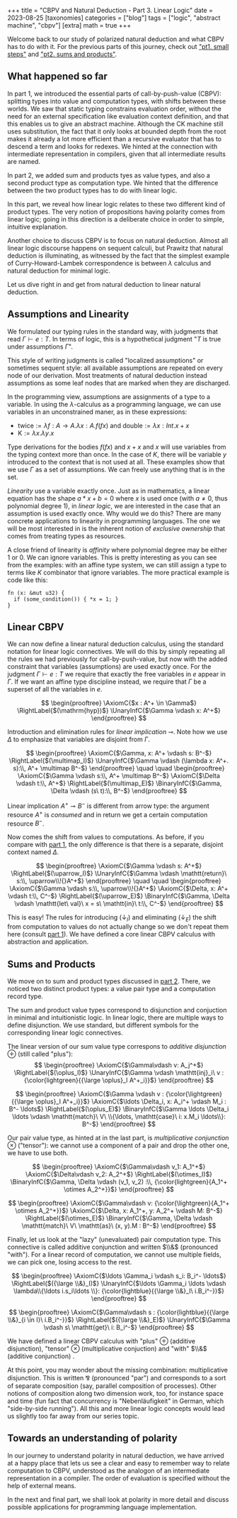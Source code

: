 +++
title = "CBPV and Natural Deduction - Part 3. Linear Logic"
date = 2023-08-25
[taxonomies]
categories = ["blog"]
tags = ["logic", "abstract machine", "cbpv"]
[extra]
math = true
+++

Welcome back to our study of polarized natural deduction and what 
CBPV has to do with it. For the previous parts 
of this journey, check out ["pt1. small steps"](@/post/cbpv_pt1_small_steps.md)
and ["pt2. sums and products"](@/post/cbpv_pt2_sum_product.md).

## What happened so far

In part 1, we introduced the essential parts of call-by-push-value (CBPV):
splitting types into value and computation types, with shifts between
these worlds. We saw that static typing constrains evaluation order,
without the need for an external specification like evaluation context
definition, and that this enables us to give an abstract machine.
Although the CK machine still uses substitution, the fact that it
only looks at bounded depth from the root makes it already a lot
more efficient than a recursive evaluator that has to descend
a term and looks for redexes. We hinted at the connection with
intermediate representation in compilers, given that all
intermediate results are named.

In part 2, we added sum and products tyes as value types, and also a
second product type as computation type. We hinted that the difference 
between the two product types has to do with linear logic.

In this part, we reveal how linear logic relates to these two
different kind of product types. The very notion of propositions having 
polarity comes from linear logic; going in this direction is
a deliberate choice in order to simple, intuitive explanation.

Another choice to discuss CBPV is to focus on natural deduction.
Almost all linear logic discourse happens on sequent calculi, but
Prawitz that natural deduction is illuminating, as witnessed by
the fact that the simplest example of Curry-Howard-Lambek
correspondence is between $\lambda$ calculus and natural deduction
for minimal logic.

Let us dive right in and get from natural deduction to linear natural deduction.

## Assumptions and Linearity

We formulated our typing rules in the standard way, with judgments
that read $\Gamma \vdash e : T$. In terms of logic, this is a
hypothetical judgment "$T$ is true under assumptions $\Gamma$".

This style of writing judgments is called "localized assumptions" or 
sometimes sequent style: all available assumptions are repeated on 
every node of our derivation. Most treatments of natural deduction
instead assumptions as some leaf nodes that are marked when
they are discharged.

In the programming view, assumptions are assignments of a type to a variable. 
In using the $\lambda$-calculus as a programming language, we can use
variables in an unconstrained maner, as in these expressions:

   * $\mathrm{twice} := \lambda f: A \rightarrow A. \lambda x: A. f (f x)$ and $\mathrm{double} := \lambda x: Int. x + x$
   * $\mathrm{K} := \lambda x. \lambda y. x$

Type derivations for the bodies $f (f x)$ and $x + x$ and $x$ will use variables
from the typing context more than once. In the case of $K$, there will be 
variable $y$ introduced to the context that is not used at all.
These examples show that we use $\Gamma$ as a set of assumptions. We can freely
use anything that is in the set.

*Linearity* use a variable exactly once. Just as in mathematics, a linear equation has 
the shape $a * x + b = 0$ where $x$ is used once (with $a \neq 0$, thus polynomial degree 1), in *linear logic*,
we are interested in the case that an assumption is used exactly once. 
Why would we do this? There are many concrete applications to linearity
in programming languages. The one we will be most interested in is the 
inherent notion of *exclusive ownership* that comes from treating types
as resources.
 
A close friend of linearity is *affinity* where polynomial degree may
be either 1 or 0. We can ignore variables. This is pretty interesting as
you can see from the examples: with an affine type system, we can still
assign a type to terms like $K$ combinator that ignore variables.
The more practical example is code like this:

```
fn (x: &mut u32) {
  if (some_condition()) { *x = 1; }
}
```

<!--
There is more to say about linear logic than these applications, but for 
our purposes, understanding CBPV as polarized natural deduction (with an
application to tracking exclusive ownership) this is sufficient.
-->

<!--
Note that if a program was already linear, our rules would already be 
good for typing it. We now want to refine our typing rules so that only
linear programs, to exclude the possibility
of using a variable more than once.
-->

<!--
We can still consider the context to be a set; we just need to careful
when the rules combine typing contexts. We want to make sure that contexts
are disjoint sets.
-->
<!--
Consequently, the expressions above will not be typable. The types come with
an inherent ownership: they are resource, and - in modern programming terms -
a $\lambda$ expression has *ownership* of these resources. When we combine
derivations, we make explicit that they do not share any assumptions.
Let's jump right in.
-->

## Linear CBPV

We can now define a linear natural deduction calculus, using the standard notation for
linear logic connectives. We will do this by simply repeating all the rules
we had previously for call-by-push-value, but now with the added constraint
that variables (assumptions) are used exactly once. For the judgment
$\Gamma \vdash e: T$ we require that exactly the free variables in $e$ appear in $\Gamma$.
If we want an affine type discipline instead, we require that $\Gamma$ be a superset
of all the variables in $e$.

$$
\begin{prooftree}
\AxiomC{$x : A^+ \in \Gamma$}
\RightLabel{$(\mathrm{hyp})$}
\UnaryInfC{$\Gamma \vdash x: A^+$}
\end{prooftree}
$$

Introduction and elimination rules for *linear implication* $\multimap$.
Note how we use $\Delta$ to emphasize that variables are disjoint from $\Gamma$.

$$
\begin{prooftree}
\AxiomC{$\Gamma, x: A^+ \vdash s: B^-$}
\RightLabel{$(\multimap_I)$}
\UnaryInfC{$\Gamma \vdash (\lambda x: A^+. s):\\, A^+ \multimap B^-$}
\end{prooftree}
\quad
\quad
\begin{prooftree}
\AxiomC{$\Gamma \vdash s:\\, A^+ \multimap B^-$}
\AxiomC{$\Delta \vdash t:\\, A^+$}
\RightLabel{$(\multimap_E)$}
\BinaryInfC{$\Gamma, \Delta \vdash (s\ t):\\, B^-$}
\end{prooftree}
$$

Linear implication $A^+ \multimap B^-$ is different from arrow type: 
the argument resource $A^+$ is *consumed* and in return we get a certain
computation resource $B^-$.

Now comes the shift from values to computations. As before, if you
compare with [part 1](@/post/cbpv_pt1_small_steps.md), the only difference 
is that there is a separate, disjoint context named $\Delta$.

$$
\begin{prooftree}
\AxiomC{$\Gamma \vdash s: A^+$}
\RightLabel{$(\uparrow_I)$}
\UnaryInfC{$\Gamma \vdash \mathtt{return}\ s:\\, \uparrow\\!{}A^+$}
\end{prooftree}
\quad
\quad
\begin{prooftree}
\AxiomC{$\Gamma \vdash s:\\, \uparrow\\!{}A^+$}
\AxiomC{$\Delta, x: A^+ \vdash t:\\, C^-$}
\RightLabel{$(\uparrow_E)$}
\BinaryInfC{$\Gamma, \Delta \vdash \mathtt{let\ val}\ x = s\ \mathtt{in}\ t:\\, C^-$}
\end{prooftree}
$$

This is easy! The rules for introducing $(\downarrow_I)$ and eliminating
 $(\downarrow_E)$ the shift from computation to values do not actually change so
we don't repeat them here (consult [part 1](@/post/cbpv_pt1_small_steps.md)).
We have defined a core linear CBPV calculus with abstraction and application.

## Sums and Products

We move on to sum and product types discussed in [part 2](@/post/cbpv_pt2_sum_product.md). There,
we noticed two distinct product types: a value pair type and a computation record type.

The sum and product value types correspond to disjunction and conjuction in minimal and intuitionistic 
logic. In linear logic, there are multiple ways to define disjunction. We use standard, but different symbols 
for the corresponding linear logic connectives.

The linear version of our sum value type correspons to *additive disjunction* $\oplus$ (still called "plus"):
$$
\begin{prooftree}
\AxiomC{$\Gamma\vdash v: A_j^+$}
\RightLabel{$(\oplus_I)$}
\UnaryInfC{$\Gamma \vdash \mathtt{inj}_i\ v : {\color{lightgreen}{{\large \oplus}_I A^+_i}}$}
\end{prooftree}
$$

$$
\begin{prooftree}
\AxiomC{$\Gamma \vdash v : {\color{\lightgreen}{{\large \oplus}_I A^+_i}}$}
\AxiomC{$\ldots \Delta_i, x: A_i^+ \vdash M_i : B^- \ldots$}
\RightLabel{$(\oplus_E)$}
\BinaryInfC{$\Gamma \ldots \Delta_i \ldots \vdash \mathtt{match}\ V\ \\{\ldots, \mathtt{case}\ i: x.M_i \ldots\\}: B^-$}
\end{prooftree}
$$

Our pair value type, as hinted at in the last part, is *multiplicative conjunction* $\otimes$ ("tensor"): we cannot
use a component of a pair and drop the other one, we have to use both.

$$
\begin{prooftree}
\AxiomC{$\Gamma\vdash v_1: A_1^+$}
\AxiomC{$\Delta\vdash v_2: A_2^+$}
\RightLabel{$(\otimes_I)$}
\BinaryInfC{$\Gamma, \Delta \vdash (v_1, v_2) :\\, {\color{lightgreen}{A_1^+ \otimes A_2^+}}$}
\end{prooftree}
$$

$$
\begin{prooftree}
\AxiomC{$\Gamma\vdash v: {\color{\lightgreen}{A_1^+ \otimes A_2^+}}$}
\AxiomC{$\Delta, x: A_1^+, y: A_2^+ \vdash M: B^-$}
\RightLabel{$(\otimes_E)$}
\BinaryInfC{$\Gamma, \Delta \vdash \mathtt{match}\ V\ \mathtt{as}\ (x, y).M : B^-$}
\end{prooftree}
$$

Finally, let us look at the "lazy" (unevaluated) pair computation type. This connective
is called additive conjunction and written $\\&$ (pronounced "with").
For a linear record of computation, we cannot use multiple fields, we can pick one, 
losing access to the rest.

$$
\begin{prooftree}
\AxiomC{$\ldots \Gamma_i \vdash s_i: B_i^- \ldots$}
\RightLabel{$({\large \\&}_I)$}
\UnaryInfC{$\ldots \Gamma_i \ldots \vdash \lambda\\{\ldots i.s_i\ldots \\}: {\color{lightblue}{{\large \\&}_I\ i.B_i^-}}$}
\end{prooftree}
$$

$$
\begin{prooftree}
\AxiomC{$\Gamma\vdash s : {\color{lightblue}{{\large \\&}_{i \in I}\ i.B_i^-}}$}
\RightLabel{$({\large \\&}_E)$}
\UnaryInfC{$\Gamma \vdash s\ \mathtt{get}\ i: B_i^-$}
\end{prooftree}
$$

We have defined a linear CBPV calculus with "plus" $\oplus$ (additive disjunction), 
"tensor" $\otimes$ (multiplicative conjuction) and "with" $\\&$ (additive conjunction) .

At this point, you may wonder about the missing combination: multiplicative disjunction. This
is written &#x214b; (pronounced "par") and corresponds to a sort of separate composition (say, 
parallel composition of processes).  Other notions of composition along two dimension work,
too, for instance space and time (fun fact that concurrency is "Nebenl&auml;ufigkeit" in German,
which "side-by-side running").  All this and more linear logic concepts would lead us slightly
too far away from our series topic. 

## Towards an understanding of polarity

In our journey to understand polarity in natural deduction, we have arrived at a happy place that
lets us see a clear and easy to remember way to relate computation to CBPV, understood
as the analogon of an intermediate representation in a compiler. The order of evaluation
is specified without the help of external means.

In the next and final part, we shall look at polarity in more detail and discuss possible
applications for programming language implementation.

